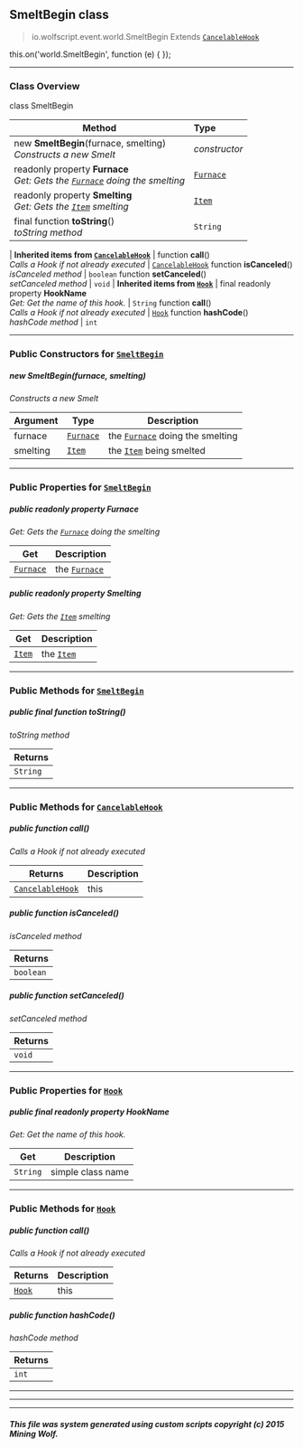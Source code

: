 ## SmeltBegin __class__

>io.wolfscript.event.world.SmeltBegin
>Extends [`CancelableHook`](../../hook/CancelableHook.md)

this.on('world.SmeltBegin', function (e) { });

---

### Class Overview

class SmeltBegin

Method | Type   
--- | :--- 
new __SmeltBegin__(furnace, smelting) <br> _Constructs a new Smelt_ | _constructor_
 readonly property __Furnace__ <br> _Get: Gets the [`Furnace`](../../api/world/blocks/Furnace.md) doing the smelting_ | [`Furnace`](../../api/world/blocks/Furnace.md)
 readonly property __Smelting__ <br> _Get: Gets the [`Item`](../../api/inventory/Item.md) smelting_ | [`Item`](../../api/inventory/Item.md)
final function __toString__() <br> _toString method_ | `String`
 |
__Inherited items from [`CancelableHook`](../../hook/CancelableHook.md)__ |
 function __call__() <br> _Calls a Hook if not already executed_ | [`CancelableHook`](../../hook/CancelableHook.md)
 function __isCanceled__() <br> _isCanceled method_ | `boolean`
 function __setCanceled__() <br> _setCanceled method_ | `void`
 |
__Inherited items from [`Hook`](../../hook/Hook.md)__ |
final readonly property __HookName__ <br> _Get: Get the name of this hook._ | `String`
 function __call__() <br> _Calls a Hook if not already executed_ | [`Hook`](../../hook/Hook.md)
 function __hashCode__() <br> _hashCode method_ | `int`







---

### Public Constructors for [`SmeltBegin`](SmeltBegin.md)

##### <a id='smeltbegin'></a>new __SmeltBegin__(furnace, smelting) 

_Constructs a new Smelt_

Argument | Type | Description  
--- | --- | --- 
furnace | [`Furnace`](../../api/world/blocks/Furnace.md) | the [`Furnace`](../../api/world/blocks/Furnace.md) doing the smelting
smelting | [`Item`](../../api/inventory/Item.md) | the [`Item`](../../api/inventory/Item.md) being smelted

---

### Public Properties for [`SmeltBegin`](SmeltBegin.md)

##### <a id='furnace'></a>public  readonly property __Furnace__

_Get: Gets the [`Furnace`](../../api/world/blocks/Furnace.md) doing the smelting_

Get | Description
--- | --- 
[`Furnace`](../../api/world/blocks/Furnace.md) | the [`Furnace`](../../api/world/blocks/Furnace.md)



##### <a id='smelting'></a>public  readonly property __Smelting__

_Get: Gets the [`Item`](../../api/inventory/Item.md) smelting_

Get | Description
--- | --- 
[`Item`](../../api/inventory/Item.md) | the [`Item`](../../api/inventory/Item.md)



---

### Public Methods for [`SmeltBegin`](SmeltBegin.md)

##### <a id='tostring'></a>public final function __toString__()

_toString method_

Returns | 
--- | 
`String` |


---

### Public Methods for [`CancelableHook`](../../hook/CancelableHook.md)

##### <a id='call'></a>public  function __call__()

_Calls a Hook if not already executed_

Returns | Description
--- | --- 
[`CancelableHook`](../../hook/CancelableHook.md) | this


##### <a id='iscanceled'></a>public  function __isCanceled__()

_isCanceled method_

Returns | 
--- | 
`boolean` |


##### <a id='setcanceled'></a>public  function __setCanceled__()

_setCanceled method_

Returns | 
--- | 
`void` |


---

### Public Properties for [`Hook`](../../hook/Hook.md)

##### <a id='hookname'></a>public final readonly property __HookName__

_Get: Get the name of this hook._

Get | Description
--- | --- 
`String` | simple class name



---

### Public Methods for [`Hook`](../../hook/Hook.md)

##### <a id='call'></a>public  function __call__()

_Calls a Hook if not already executed_

Returns | Description
--- | --- 
[`Hook`](../../hook/Hook.md) | this


##### <a id='hashcode'></a>public  function __hashCode__()

_hashCode method_

Returns | 
--- | 
`int` |


---


---


---


##### This file was system generated using custom scripts copyright (c) 2015 Mining Wolf.
	

